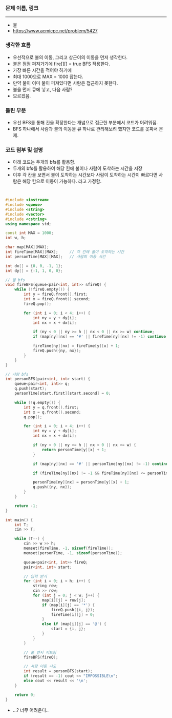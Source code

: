 ### 문제 이름, 링크
---
- 불
- https://www.acmicpc.net/problem/5427

### 생각한 흐름
- 우선적으로 불의 이동, 그리고 상근이의 이동을 먼저 생각한다.
- 불은 점점 퍼져가기에 fire[][] = true BFS 적용한다.
- 가장 빠른 시간을 적어야 하기에 
- 최대 1000으로 MAX = 1000 잡는다.
- 만약 불이 이미 불이 퍼져있다면 사람은 접근하지 못한다.
- 불을 먼저 큐에 넣고, 다음 사람?
- 모르겠음.


### 틀린 부분
- 우선 BFS를 통해 칸을 확장한다는 개념으로 접근한 부분에서 코드가 어려워짐.
- BFS 하나에서 사람과 불의 이동을 큐 하나로 관리해보려 했지만 코드를 못짜서 문제.

### 코드 첨부 및 설명

- 아래 코드는 두개의 bfs를 활용함.
- 두개의 bfs를 활용하여 해당 칸에 불이나 사람이 도착하는 시간을 저장
- 이후 각 칸을 보면서 불이 도착하는 시간보다 사람이 도착하는 시간이 빠르다면 사람은 해당 칸으로 이동이 가능하다. 라고 가정함.

```cpp 


#include <iostream>
#include <queue>
#include <string>
#include <vector>
#include <cstring>
using namespace std;

const int MAX = 1000;
int w, h;

char map[MAX][MAX];
int fireTime[MAX][MAX];     // 각 칸에 불이 도착하는 시간
int personTime[MAX][MAX];   // 사람의 이동 시간

int dx[] = {0, 0, -1, 1};   
int dy[] = {-1, 1, 0, 0};   

// 불 bfs
void fireBFS(queue<pair<int, int>> &fireQ) {
    while (!fireQ.empty()) {
        int y = fireQ.front().first;
        int x = fireQ.front().second;
        fireQ.pop();

        for (int i = 0; i < 4; i++) {
            int ny = y + dy[i];
            int nx = x + dx[i];

            if (ny < 0 || ny >= h || nx < 0 || nx >= w) continue;
            if (map[ny][nx] == '#' || fireTime[ny][nx] != -1) continue;

            fireTime[ny][nx] = fireTime[y][x] + 1;
            fireQ.push({ny, nx});
        }
    }
}

// 사람 bfs
int personBFS(pair<int, int> start) {
    queue<pair<int, int>> q;
    q.push(start);
    personTime[start.first][start.second] = 0;

    while (!q.empty()) {
        int y = q.front().first;
        int x = q.front().second;
        q.pop();

        for (int i = 0; i < 4; i++) {
            int ny = y + dy[i];
            int nx = x + dx[i];

            if (ny < 0 || ny >= h || nx < 0 || nx >= w) {
                return personTime[y][x] + 1;
            }

            if (map[ny][nx] == '#' || personTime[ny][nx] != -1) continue;

            if (fireTime[ny][nx] != -1 && fireTime[ny][nx] <= personTime[y][x] + 1) continue;

            personTime[ny][nx] = personTime[y][x] + 1;
            q.push({ny, nx});
        }
    }

    return -1;
}

int main() {
    int T;
    cin >> T;

    while (T--) {
        cin >> w >> h;
        memset(fireTime, -1, sizeof(fireTime));
        memset(personTime, -1, sizeof(personTime));

        queue<pair<int, int>> fireQ;
        pair<int, int> start;

        // 입력 받기
        for (int i = 0; i < h; i++) {
            string row;
            cin >> row;
            for (int j = 0; j < w; j++) {
                map[i][j] = row[j];
                if (map[i][j] == '*') {
                    fireQ.push({i, j});
                    fireTime[i][j] = 0;
                }
                else if (map[i][j] == '@') {
                    start = {i, j};
                }
            }
        }

        // 불 먼저 퍼트림
        fireBFS(fireQ);

        // 사람 이동 시도
        int result = personBFS(start);
        if (result == -1) cout << "IMPOSSIBLE\n";
        else cout << result << '\n';
    }

    return 0;
}


```

- ...? 너무 어려운디..
